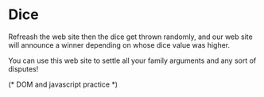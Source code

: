 # Dice
<p> 
Refreash the web site then the dice get thrown randomly, and our web site will announce a winner depending on whose dice value was higher.
</p>
<p> You can use this web site to settle all your family arguments and any sort of disputes!
</p>


(* DOM and javascript practice *)
